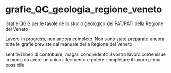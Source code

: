 # grafie_QC_geologia_regione_veneto
Grafie QGIS per le tavole dello studio geologico dei PAT/PATI della Regione del Veneto 

Lavoro in progress, non ancora completo.
Non sono state preparate ancora tutte le grafie previste dal manuale della Regione del Veneto

sentitivi liberi di contribuire, magari condividento il vostro lavoro come issue in modo da avere un unico riferimento e potere completare il lavoro prima possibile
